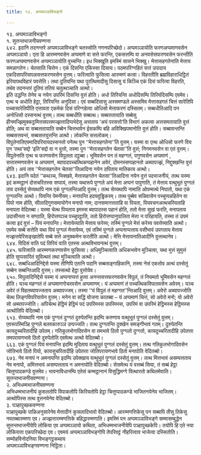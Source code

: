 ```yaml
---
title: १३. अप्पमञ्ञाविभङ्गो

---
```

१३. अप्पमञ्ञाविभङ्गो  
१. सुत्तन्तभाजनीयवण्णना  
६४२. इदानि तदनन्तरे अप्पमञ्ञाविभङ्गे चतस्सोति गणनपरिच्छेदो। अप्पमञ्ञायोति फरणअप्पमाणवसेन अप्पमञ्ञायो। एता हि आरम्मणवसेन अप्पमाणे वा सत्ते फरन्ति, एकसत्तम्पि वा अनवसेसफरणवसेन फरन्तीति फरणअप्पमाणवसेन अप्पमञ्ञायोति वुच्चन्ति। इध भिक्खूति इमस्मिं सासने भिक्खु। मेत्तासहगतेनाति मेत्ताय समन्नागतेन। चेतसाति चित्तेन। एकं दिसन्ति एकिस्सा दिसाय। पठमपरिग्गहितं सत्तं उपादाय एकदिसापरियापन्नसत्तफरणवसेन वुत्तम्। फरित्वाति फुसित्वा आरम्मणं कत्वा। विहरतीति ब्रह्मविहाराधिट्ठितं इरियापथविहारं पवत्तेति। तथा दुतियन्ति यथा पुरत्थिमादीसु दिसासु यं किञ्चि एकं दिसं फरित्वा विहरति, तथेव तदनन्तरं दुतियं ततियं चतुत्थञ्चाति अत्थो।  
इति उद्धन्ति तेनेव च नयेन उपरिमं दिसन्ति वुत्तं होति। अधो तिरियन्ति अधोदिसम्पि तिरियंदिसम्पि एवमेव। एत्थ च अधोति हेट्ठा, तिरियन्ति अनुदिसा। एवं सब्बदिसासु अस्समण्डले अस्समिव मेत्तासहगतं चित्तं सारेतिपि पच्चासारेतिपीति एत्तावता एकमेकं दिसं परिग्गहेत्वा ओधिसो मेत्ताफरणं दस्सितम्। सब्बधीतिआदि पन अनोधिसो दस्सनत्थं वुत्तम्। तत्थ सब्बधीति सब्बत्थ। सब्बत्ततायाति सब्बेसु हीनमज्झिमुक्कट्ठमित्तसपत्तमज्झत्तादिप्पभेदेसु अत्तताय ‘अयं परसत्तो’ति विभागं अकत्वा अत्तसमतायाति वुत्तं होति; अथ वा सब्बत्ततायाति सब्बेन चित्तभावेन ईसकम्पि बहि अविक्खिपमानोति वुत्तं होति। सब्बावन्तन्ति सब्बसत्तवन्तं, सब्बसत्तयुत्तन्ति अत्थो। लोकन्ति सत्तलोकम्।  
विपुलेनातिएवमादिपरियायदस्सनतो पनेत्थ पुन ‘‘मेत्तासहगतेना’’ति वुत्तम्। यस्मा वा एत्थ ओधिसो फरणे विय पुन ‘तथा’सद्दो ‘इति’सद्दो वा न वुत्तो, तस्मा पुन ‘‘मेत्तासहगतेन चेतसा’’ति वुत्तं; निगमनवसेन वा एतं वुत्तम्। विपुलेनाति एत्थ च फरणवसेन विपुलता दट्ठब्बा। भूमिवसेन पन तं महग्गतं, पगुणवसेन अप्पमाणं , सत्तारम्मणवसेन च अप्पमाणं, ब्यापादपच्चत्थिकप्पहानेन अवेरं, दोमनस्सप्पहानतो अब्यापज्झं, निद्दुक्खन्ति वुत्तं होति। अयं ताव ‘‘मेत्तासहगतेन चेतसा’’तिआदिना नयेन ठपिताय मातिकाय अत्थो।  
६४३. इदानि यदेतं ‘‘कथञ्च, भिक्खवे, मेत्तासहगतेन चेतसा’’तिआदिना नयेन वुत्तं पदभाजनीयं, तत्थ यस्मा इदं कम्मट्ठानं दोसचरितस्स सप्पायं, तस्मा यथारूपे पुग्गले अयं मेत्ता अप्पनं पापुणाति, तं मेत्ताय वत्थुभूतं पुग्गलं ताव दस्सेतुं सेय्यथापि नाम एकं पुग्गलन्तिआदि वुत्तम्। तत्थ सेय्यथापि नामाति ओपम्मत्थे निपातो, यथा एकं पुग्गलन्ति अत्थो। पियन्ति पेमनीयम्। मनापन्ति हदयवुड्ढिकरम्। तत्थ पुब्बेव सन्निवासेन पच्चुप्पन्नहितेन वा पियो नाम होति, सीलादिगुणसमायोगेन मनापो नाम; दानसमानत्तताहि वा पियता, पियवचनअत्थचरियताहि मनापता वेदितब्बा। यस्मा चेत्थ पियताय इमस्स ब्यापादस्स पहानं होति, ततो मेत्ता सुखं फरति, मनापताय उदासीनता न सण्ठाति, हिरोत्तप्पञ्च पच्चुपट्ठाति, ततो हिरोत्तप्पानुपालिता मेत्ता न परिहायति, तस्मा तं उपमं कत्वा इदं वुत्तं – पियं मनापन्ति। मेत्तायेय्याति मेत्ताय फरेय्य; तस्मिं पुग्गले मेत्तं करेय्य पवत्तेय्याति अत्थो। एवमेव सब्बे सत्तेति यथा पियं पुग्गलं मेत्तायेय्य, एवं तस्मिं पुग्गले अप्पनाप्पत्ताय वसीभावं उपगताय मेत्ताय मज्झत्तवेरिसङ्खातेपि सब्बे सत्ते अनुक्कमेन फरतीति अत्थो। मेत्ति मेत्तायनातिआदीनि वुत्तत्थानेव।  
६४४. विदिसं वाति पदं तिरियं वाति एतस्स अत्थविभावनत्थं वुत्तम्।  
६४५. फरित्वाति आरम्मणकरणवसेन फुसित्वा। अधिमुञ्चित्वाति अधिकभावेन मुञ्चित्वा, यथा मुत्तं सुमुत्तं होति सुप्पसारितं सुवित्थतं तथा मुञ्चित्वाति अत्थो।  
६४८. सब्बधिआदिनिद्देसे यस्मा तीणिपि एतानि पदानि सब्बसङ्गाहिकानि, तस्मा नेसं एकतोव अत्थं दस्सेतुं सब्बेन सब्बन्तिआदि वुत्तम्। तस्सत्थो हेट्ठा वुत्तोयेव।  
६५०. विपुलादिनिद्देसे यस्मा यं अप्पनाप्पत्तं हुत्वा अनन्तसत्तफरणवसेन विपुलं, तं नियमतो भूमिवसेन महग्गतं होति। यञ्च महग्गतं तं अप्पमाणगोचरवसेन अप्पमाणम्। यं अप्पमाणं तं पच्चत्थिकविघातवसेन अवेरम्। यञ्च अवेरं तं विहतब्यापज्जताय अब्यापज्जम्। तस्मा ‘‘यं विपुलं तं महग्गत’’न्तिआदि वुत्तम्। अवेरो अब्यापज्जोति चेत्थ लिङ्गविपरियायेन वुत्तम्। मनेन वा सद्धिं योजना कातब्बा – यं अप्पमाणं चित्तं, सो अवेरो मनो; यो अवेरो सो अब्यापज्जोति। अपिचेत्थ हेट्ठिमं हेट्ठिमं पदं उपरिमस्स उपरिमस्स, उपरिमं वा उपरिमं हेट्ठिमस्स हेट्ठिमस्स अत्थोतिपि वेदितब्बो।  
६५३. सेय्यथापि नाम एकं पुग्गलं दुग्गतं दुरुपेतन्ति इदम्पि करुणाय वत्थुभूतं पुग्गलं दस्सेतुं वुत्तम्। एवरूपस्मिञ्हि पुग्गले बलवकारुञ्ञं उप्पज्जति। तत्थ दुग्गतन्ति दुक्खेन समङ्गीभावं गतम्। दुरुपेतन्ति कायदुच्चरितादीहि उपेतम्। गतिकुलभोगादिवसेन वा तमभावे ठितो पुग्गलो दुग्गतो, कायदुच्चरितादीहि उपेतत्ता तमपरायणभावे ठितो दुरुपेतोति एवमेत्थ अत्थो वेदितब्बो।  
६६३. एकं पुग्गलं पियं मनापन्ति इदम्पि मुदिताय वत्थुभूतं पुग्गलं दस्सेतुं वुत्तम्। तत्थ गतिकुलभोगादिवसेन जोतिभावे ठितो पियो, कायसुचरितादीहि उपेतत्ता जोतिपरायणभावे ठितो मनापोति वेदितब्बो।  
६७३. नेव मनापं न अमनापन्ति इदम्पि उपेक्खाय वत्थुभूतं पुग्गलं दस्सेतुं वुत्तम्। तत्थ मित्तभावं असम्पत्तताय नेव मनापो, अमित्तभावं असम्पत्तताय न अमनापोति वेदितब्बो। सेसमेत्थ यं वत्तब्बं सिया, तं सब्बं हेट्ठा चित्तुप्पादकण्डे वुत्तमेव। भावनाविधानम्पि एतेसं कम्मट्ठानानं विसुद्धिमग्गे वित्थारतो कथितमेवाति।  
सुत्तन्तभाजनीयवण्णना।  
२. अभिधम्मभाजनीयवण्णना  
अभिधम्मभाजनीयं कुसलतोपि विपाकतोपि किरियतोपि हेट्ठा चित्तुप्पादकण्डे भाजितनयेनेव भाजितम्। अत्थोपिस्स तत्थ वुत्तनयेनेव वेदितब्बो।  
३. पञ्हापुच्छकवण्णना  
पञ्हापुच्छके पाळिअनुसारेनेव मेत्तादीनं कुसलादिभावो वेदितब्बो। आरम्मणत्तिकेसु पन सब्बापि तीसु तिकेसु नवतब्बारम्मणा एव। अज्झत्तारम्मणत्तिके बहिद्धारम्मणाति। इमस्मिं पन अप्पमञ्ञाविभङ्गे सम्मासम्बुद्धेन सुत्तन्तभाजनीयेपि लोकिया एव अप्पमञ्ञायो कथिता, अभिधम्मभाजनीयेपि पञ्हापुच्छकेपि। तयोपि हि एते नया लोकियत्ता एकपरिच्छेदा एव। एवमयं अप्पमञ्ञाविभङ्गोपि तेपरिवट्टं नीहरित्वाव भाजेत्वा दस्सितोति।  
सम्मोहविनोदनिया विभङ्गट्ठकथाय  
अप्पमञ्ञाविभङ्गवण्णना निट्ठिता।  